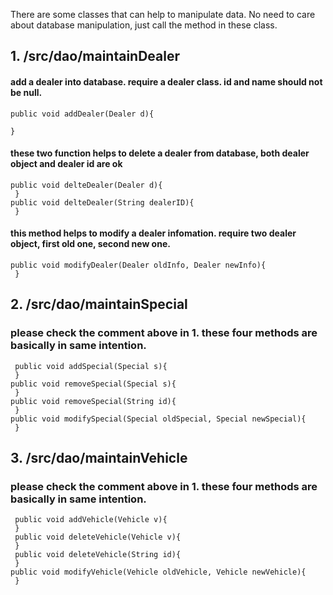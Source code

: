There are some classes that can help to manipulate data. No need to care about database manipulation, just call the method in these class. 
 ## 1. /src/dao/maintainDealer
 ####   add a dealer into database. require a dealer class. id and name should not be null. 
    public void addDealer(Dealer d){
      
    }
####   these two function helps to delete a dealer from database, both dealer object and dealer id are ok
    public void delteDealer(Dealer d){
     }
    public void delteDealer(String dealerID){
     }
####   this method helps to modify a dealer infomation. require two dealer object, first old one, second new one.
    public void modifyDealer(Dealer oldInfo, Dealer newInfo){
     }
## 2. /src/dao/maintainSpecial
 ###   please check the comment above in 1. these four methods are basically in same intention. 
     public void addSpecial(Special s){
     }
    public void removeSpecial(Special s){
     }
    public void removeSpecial(String id){
     }
    public void modifySpecial(Special oldSpecial, Special newSpecial){
     }
 ## 3. /src/dao/maintainVehicle
 ###   please check the comment above in 1. these four methods are basically in same intention. 
     public void addVehicle(Vehicle v){
     }
     public void deleteVehicle(Vehicle v){
     }
     public void deleteVehicle(String id){
     }
    public void modifyVehicle(Vehicle oldVehicle, Vehicle newVehicle){
     }
